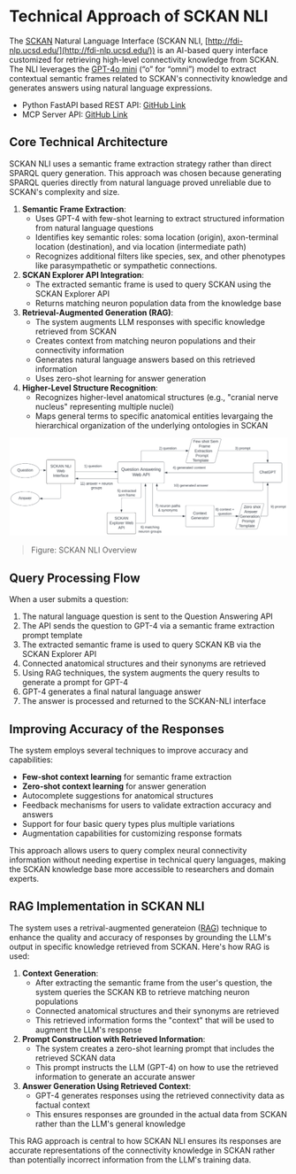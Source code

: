# Technical Approach of SCKAN NLI

The [SCKAN](https://sparc.science/tools-and-resources/6eg3VpJbwQR4B84CjrvmyD) Natural Language Interface (SCKAN NLI, [http://fdi-nlp.ucsd.edu/](http://fdi-nlp.ucsd.edu/)) is an AI-based query interface customized for retrieving high-level connectivity knowledge from SCKAN. The NLI leverages the [GPT-4o mini](https://platform.openai.com/docs/models/gpt-4o-mini) (“o” for “omni”) model to extract contextual semantic frames related to SCKAN's connectivity knowledge and generates answers using natural language expressions.

* Python FastAPI based REST API: [GitHub Link](https://github.com/SciCrunch/sckan_llm_nli_api/tree/main)
* MCP Server API: [GitHub Link](https://github.com/SciCrunch/sckan_explorer_mcp_api/tree/main)

## Core Technical Architecture

SCKAN NLI uses a semantic frame extraction strategy rather than direct SPARQL query generation. This approach was chosen because generating SPARQL queries directly from natural language proved unreliable due to SCKAN's complexity and size.

1. **Semantic Frame Extraction**:
   - Uses GPT-4 with few-shot learning to extract structured information from natural language questions
   - Identifies key semantic roles: soma location (origin), axon-terminal location (destination), and via location (intermediate path)
   - Recognizes additional filters like species, sex, and other phenotypes like parasympathetic or sympathetic connections.
2. **SCKAN Explorer API Integration**:
   - The extracted semantic frame is used to query SCKAN using the SCKAN Explorer API
   - Returns matching neuron population data from the knowledge base
3. **Retrieval-Augmented Generation (RAG)**:
   - The system augments LLM responses with specific knowledge retrieved from SCKAN
   - Creates context from matching neuron populations and their connectivity information
   - Generates natural language answers based on this retrieved information
   - Uses zero-shot learning for answer generation
4. **Higher-Level Structure Recognition**:
   - Recognizes higher-level anatomical structures (e.g., "cranial nerve nucleus" representing multiple nuclei)
   - Maps general terms to specific anatomical entities levargaing the hierarchical organization of the underlying ontologies in SCKAN

![1745315160420](image/technical-overview/1745315160420.png)

> Figure: SCKAN NLI Overview

## Query Processing Flow

When a user submits a question:

1. The natural language question is sent to the Question Answering API
2. The API sends the question to GPT-4 via a semantic frame extraction prompt template
3. The extracted semantic frame is used to query SCKAN KB via the SCKAN Explorer API
4. Connected anatomical structures and their synonyms are retrieved
5. Using RAG techniques, the system augments the query results to generate a prompt for GPT-4
6. GPT-4 generates a final natural language answer
7. The answer is processed and returned to the SCKAN-NLI interface

## Improving Accuracy of the Responses

The system employs several techniques to improve accuracy and capabilities:

- **Few-shot context learning** for semantic frame extraction
- **Zero-shot context learning** for answer generation
- Autocomplete suggestions for anatomical structures
- Feedback mechanisms for users to validate extraction accuracy and answers
- Support for four basic query types plus multiple variations
- Augmentation capabilities for customizing response formats

This approach allows users to query complex neural connectivity information without needing expertise in technical query languages, making the SCKAN knowledge base more accessible to researchers and domain experts.

## RAG Implementation in SCKAN NLI

The system uses a retrival-augmented generateion ([RAG](https://en.wikipedia.org/wiki/Retrieval-augmented_generation)) technique to enhance the quality and accuracy of responses by grounding the LLM's output in specific knowledge retrieved from SCKAN. Here's how RAG is used:

1. **Context Generation**:
   - After extracting the semantic frame from the user's question, the system queries the SCKAN KB to retrieve matching neuron populations
   - Connected anatomical structures and their synonyms are retrieved
   - This retrieved information forms the "context" that will be used to augment the LLM's response
2. **Prompt Construction with Retrieved Information**:
   - The system creates a zero-shot learning prompt that includes the retrieved SCKAN data
   - This prompt instructs the LLM (GPT-4) on how to use the retrieved information to generate an accurate answer
3. **Answer Generation Using Retrieved Context**:
   - GPT-4 generates responses using the retrieved connectivity data as factual context
   - This ensures responses are grounded in the actual data from SCKAN rather than the LLM's general knowledge

This RAG approach is central to how SCKAN NLI ensures its responses are accurate representations of the connectivity knowledge in SCKAN rather than potentially incorrect information from the LLM's training data.
